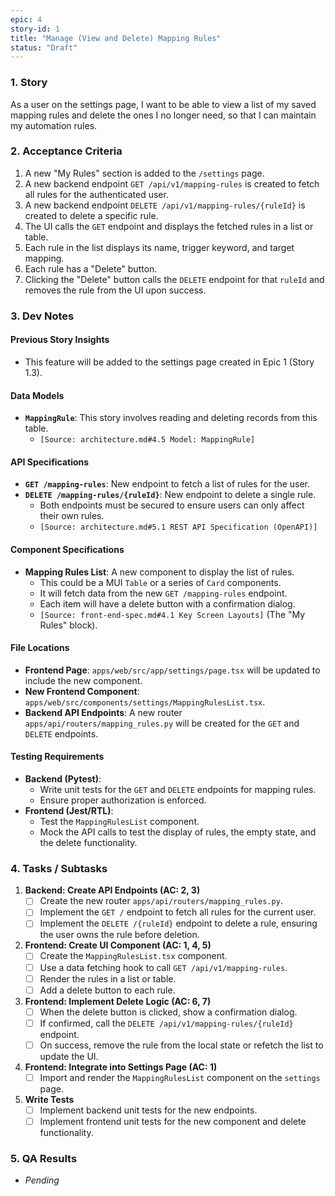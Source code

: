 ```yaml
---
epic: 4
story-id: 1
title: "Manage (View and Delete) Mapping Rules"
status: "Draft"
---
```


### 1. Story

As a user on the settings page, I want to be able to view a list of my saved mapping rules and delete the ones I no longer need, so that I can maintain my automation rules.

### 2. Acceptance Criteria

1.  A new "My Rules" section is added to the `/settings` page.
2.  A new backend endpoint `GET /api/v1/mapping-rules` is created to fetch all rules for the authenticated user.
3.  A new backend endpoint `DELETE /api/v1/mapping-rules/{ruleId}` is created to delete a specific rule.
4.  The UI calls the `GET` endpoint and displays the fetched rules in a list or table.
5.  Each rule in the list displays its name, trigger keyword, and target mapping.
6.  Each rule has a "Delete" button.
7.  Clicking the "Delete" button calls the `DELETE` endpoint for that `ruleId` and removes the rule from the UI upon success.

### 3. Dev Notes

#### Previous Story Insights
*   This feature will be added to the settings page created in Epic 1 (Story 1.3).

#### Data Models
*   **`MappingRule`**: This story involves reading and deleting records from this table.
    *   `[Source: architecture.md#4.5 Model: MappingRule]`

#### API Specifications
*   **`GET /mapping-rules`**: New endpoint to fetch a list of rules for the user.
*   **`DELETE /mapping-rules/{ruleId}`**: New endpoint to delete a single rule.
    *   Both endpoints must be secured to ensure users can only affect their own rules.
    *   `[Source: architecture.md#5.1 REST API Specification (OpenAPI)]`

#### Component Specifications
*   **Mapping Rules List**: A new component to display the list of rules.
    *   This could be a MUI `Table` or a series of `Card` components.
    *   It will fetch data from the new `GET /mapping-rules` endpoint.
    *   Each item will have a delete button with a confirmation dialog.
    *   `[Source: front-end-spec.md#4.1 Key Screen Layouts]` (The "My Rules" block).

#### File Locations
*   **Frontend Page**: `apps/web/src/app/settings/page.tsx` will be updated to include the new component.
*   **New Frontend Component**: `apps/web/src/components/settings/MappingRulesList.tsx`.
*   **Backend API Endpoints**: A new router `apps/api/routers/mapping_rules.py` will be created for the `GET` and `DELETE` endpoints.

#### Testing Requirements
*   **Backend (Pytest)**:
    *   Write unit tests for the `GET` and `DELETE` endpoints for mapping rules.
    *   Ensure proper authorization is enforced.
*   **Frontend (Jest/RTL)**:
    *   Test the `MappingRulesList` component.
    *   Mock the API calls to test the display of rules, the empty state, and the delete functionality.

### 4. Tasks / Subtasks

1.  **Backend: Create API Endpoints (AC: 2, 3)**
    *   [ ] Create the new router `apps/api/routers/mapping_rules.py`.
    *   [ ] Implement the `GET /` endpoint to fetch all rules for the current user.
    *   [ ] Implement the `DELETE /{ruleId}` endpoint to delete a rule, ensuring the user owns the rule before deletion.
2.  **Frontend: Create UI Component (AC: 1, 4, 5)**
    *   [ ] Create the `MappingRulesList.tsx` component.
    *   [ ] Use a data fetching hook to call `GET /api/v1/mapping-rules`.
    *   [ ] Render the rules in a list or table.
    *   [ ] Add a delete button to each rule.
3.  **Frontend: Implement Delete Logic (AC: 6, 7)**
    *   [ ] When the delete button is clicked, show a confirmation dialog.
    *   [ ] If confirmed, call the `DELETE /api/v1/mapping-rules/{ruleId}` endpoint.
    *   [ ] On success, remove the rule from the local state or refetch the list to update the UI.
4.  **Frontend: Integrate into Settings Page (AC: 1)**
    *   [ ] Import and render the `MappingRulesList` component on the `settings` page.
5.  **Write Tests**
    *   [ ] Implement backend unit tests for the new endpoints.
    *   [ ] Implement frontend unit tests for the new component and delete functionality.

### 5. QA Results
*   *Pending*

